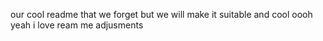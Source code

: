 our cool readme that we forget but we will make it suitable and cool oooh yeah i love ream me adjusments

